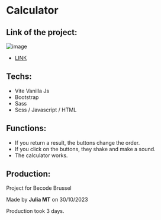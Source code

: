 # Calculator

## Link of the project:
![image](https://github.com/Chickenroast/calculatorr/assets/60290487/b1eb675b-93c6-4f3a-ae8e-1c251360bd44)

- [LINK](https://chickenroast.github.io/calculatorr/)

## Techs:

- Vite Vanilla Js
- Bootstrap
- Sass
- Scss / Javascript / HTML

## Functions:

- If you return a result, the buttons change the order.
- If you click on the buttons, they shake and make a sound.
- The calculator works.

## Production:

Project for Becode Brussel

Made by **Julia MT** on 30/10/2023

Production took 3 days.
